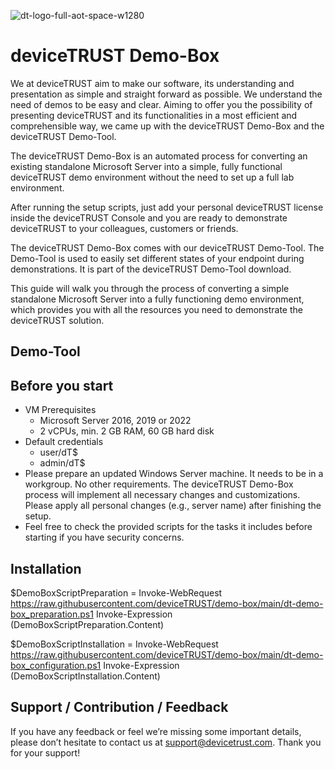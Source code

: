 ![dt-logo-full-aot-space-w1280](https://user-images.githubusercontent.com/83282694/116271495-5219b100-a780-11eb-9e1a-f929d2e3cbdc.png)

# deviceTRUST Demo-Box

We at deviceTRUST aim to make our software, its understanding and presentation as simple and straight forward as possible. We understand the need of demos to be easy and clear. Aiming to offer you the possibility of presenting deviceTRUST and its functionalities in a most efficient and comprehensible way, we came up with the deviceTRUST Demo-Box and the deviceTRUST Demo-Tool.

The deviceTRUST Demo-Box is an automated process for converting an existing standalone Microsoft Server into a simple, fully functional deviceTRUST demo environment without the need to set up a full lab environment.

After running the setup scripts, just add your personal deviceTRUST license inside the deviceTRUST Console and you are ready to demonstrate deviceTRUST to your colleagues, customers or friends.

The deviceTRUST Demo-Box comes with our deviceTRUST Demo-Tool. The Demo-Tool is used to easily set different states of your endpoint during demonstrations. It is part of the deviceTRUST Demo-Tool download.

This guide will walk you through the process of converting a simple standalone Microsoft Server into a fully functioning demo environment, which provides you with all the resources you need to demonstrate the deviceTRUST solution.

## Demo-Tool

## Before you start

- VM Prerequisites
    - Microsoft Server 2016, 2019 or 2022 
    - 2 vCPUs, min. 2 GB RAM, 60 GB hard disk
- Default credentials
    - user/dT$
    - admin/dT$
- Please prepare an updated Windows Server machine. It needs to be in a workgroup. No other requirements. The deviceTRUST Demo-Box process will implement all necessary changes and customizations. Please apply all personal changes (e.g., server name) after finishing the setup.
- Feel free to check the provided scripts for the tasks it includes before starting if you have security concerns.

## Installation

$DemoBoxScriptPreparation = Invoke-WebRequest https://raw.githubusercontent.com/deviceTRUST/demo-box/main/dt-demo-box_preparation.ps1
Invoke-Expression $($DemoBoxScriptPreparation.Content)

$DemoBoxScriptInstallation = Invoke-WebRequest https://raw.githubusercontent.com/deviceTRUST/demo-box/main/dt-demo-box_configuration.ps1
Invoke-Expression $($DemoBoxScriptInstallation.Content)



## Support / Contribution / Feedback
If you have any feedback or feel we’re missing some important details, please don’t hesitate to contact us at support@devicetrust.com. Thank you for your support!
